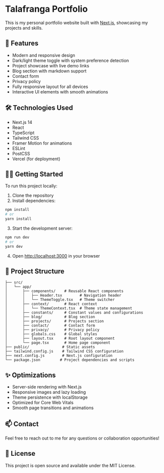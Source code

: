 # Talafranga Portfolio

This is my personal portfolio website built with [Next.js](https://nextjs.org), showcasing my projects and skills.

## 🚀 Features

- Modern and responsive design
- Dark/light theme toggle with system preference detection
- Project showcase with live demo links
- Blog section with markdown support
- Contact form
- Privacy policy
- Fully responsive layout for all devices
- Interactive UI elements with smooth animations

## 🛠️ Technologies Used

- Next.js 14
- React
- TypeScript
- Tailwind CSS
- Framer Motion for animations
- ESLint
- PostCSS
- Vercel (for deployment)

## 🏃‍♂️ Getting Started

To run this project locally:

1. Clone the repository
2. Install dependencies:

```bash
npm install
# or
yarn install
```

3. Start the development server:

```bash
npm run dev
# or
yarn dev
```

4. Open [http://localhost:3000](http://localhost:3000) in your browser

## 📝 Project Structure

```
├── src/
│   └── app/
│       ├── components/    # Reusable React components
│       │   ├── Header.tsx        # Navigation header
│       │   └── ThemeToggle.tsx   # Theme switcher
│       ├── context/       # React context
│       │   └── ThemeContext.tsx  # Theme state management
│       ├── constants/     # Constant values and configurations
│       ├── blog/          # Blog section
│       ├── projects/      # Projects section
│       ├── contact/       # Contact form
│       ├── privacy/       # Privacy policy
│       ├── globals.css    # Global styles
│       ├── layout.tsx     # Root layout component
│       └── page.tsx       # Home page component
├── public/               # Static assets
├── tailwind.config.js    # Tailwind CSS configuration
├── next.config.js        # Next.js configuration
└── package.json         # Project dependencies and scripts
```

## ✨ Optimizations

- Server-side rendering with Next.js
- Responsive images and lazy loading
- Theme persistence with localStorage
- Optimized for Core Web Vitals
- Smooth page transitions and animations

## 📫 Contact

Feel free to reach out to me for any questions or collaboration opportunities!

## 📄 License

This project is open source and available under the MIT License.
